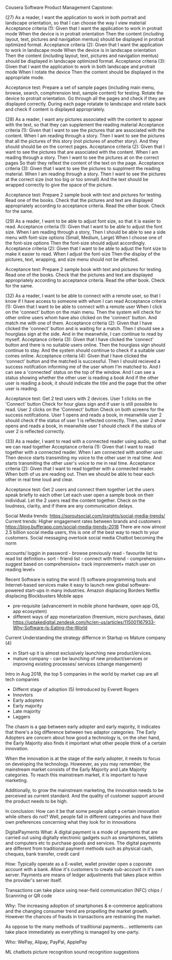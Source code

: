 Cousera Software Product Management Capstone:

(27) As a reader, I want the application to work in both portrait and landscape orientation, so that I can choose the way I view material
Acceptance criteria (1):
Given that I want the application to work in protrait mode
When the device is in protrait orientation
Then the content (including layout, text, pictures and navigation mentus) should be displayed in protrait optimized format.
Acceptance criteria (2):
Given that I want the application to work in landscape mode
When the device is in landscape orientation
Then the content (including layout, text, pictures and navigation mentus) should be displayed in landscape optimized format.
Acceptance criteria (3):
Given that I want the application to work in both landscape and protrait mode
When I rotate the device
Then the content should be displayed in the appropriate mode.

Acceptance test:
Prepare a set of sample pages (including main menu, browse, search, comphrension test, sample content) for testing.
Rotate the device to protrait orientation.
Go through all the pages and check if they are displayed correctly.
During each page rotatate to landscape and rotate back and check if content is displayed appropriately.


(28) As a reader, I want any pictures associated with the content to appear with the text, so that they can supplement the reading material
Acceptance criteria (1):
Given that I want to see the pictures that are associated with the content.
When I am reading through a story.
Then I want to see the pictures that all the pictures of this story (not pictures of another story).
And they should should be on the correct pages.
Acceptance criteria (2):
Given that I want to see the pictures that are associated with the content.
When I am reading through a story.
Then I want to see the pictures at on the correct pages
So thatr they reflext the content of the text on the page.
Acceptance criteria (3):
Given that I want to see the pictures to supplment the reading material.
When I am reading through a story.
Then I want to see the pictures at the correct size (not too big or too smnall)
And the text should be wrapped correctly to give the space of the picture.

Acceptance test:
Prepare 2 sample book with text and pictures for testing.
Read one of the books.
Check that the pictures and text are displayed appropriately according to acceptance criteria.
Read the other book.
Check for the same.


(29) As a reader, I want to be able to adjust font size, so that it is easier to read.
Acceptance criteria (1):
Given that I want to be able to adjust the font size.
When I am reading through a story,
Then I should be able to see a side menu with font-size options (Small, Medium, Large)
When I choose one of the font-size options
Then the font-size should adjust accordingly.
Acceptance criteria (2):
Given that I want to be able to adjust the font size to make it easier to read.
When I adjust the font-size
Then the display of the pictures, text, wrapping, and size menu should not be affected.

Acceptance test:
Prepare 2 sample book with text and pictures for testing.
Read one of the books.
Check that the pictures and text are displayed appropriately according to acceptance criteria.
Read the other book.
Check for the same.

(32) As a reader, I want to be able to connect with a remote user, so that I know if I have access to someone with whom I can read
Acceptance criteria (1):
Given that I want to be able to connect with a remote user
When I click on the 'connect' button on the main menu.
Then the system will check for other online users whom have also clicked on the 'connect' button.
And match me with one of them.
Acceptance criteria (2):
Given that I have clicked the 'connect' button and is waiting for a match.
Then I should see a hourglass sign at the side.
And in the meanwhile, I can continue to read by myself.
Acceptance criteria (3):
Given that I have clicked the 'connect' button and there is no suitable users online.
Then the hourglass sign should continue to stay.
And the system should continue to check if a suitable user comes online.
Acceptance criteria (4):
Given that I have clicked the 'connect' button and the matched is successful.
Then I should recieved a success notifcation informing me of the user whom I'm matched to.
And I can see a 'connected' status on the top of the window.
And I can see a status showing whether the other user is reading a book
And if the other user is reading a book, it should indicate the title and the page that the other user is reading.

Acceptance test:
Get 2 test users with 2 devices.
User 1 clicks on the 'Connect' button
Check for hour glass sign and if user is still possible to read.
User 2 clicks on the 'Connnect' button
Check on both screens for the success notifcations.
User 1 opens and reads a book, in meanwhile user 2 should check if the status of user 1 is reflected correctly.
Then, user 2 show opens and reads a book, in meanwhile user 1 should check if the status of user 2 is reflected correctly.

(33) As a reader, I want to read with a connected reader using audio, so that we can read together
Acceptance criteria (1):
Given that I want to read together with a connected reader.
When I am connected with another user.
Then device starts transmiting my voice to the other user in real time.
And starts transmiting the other user's voice to me in real time.
Acceptance criteria (2):
Given that I want to read together with a connected reader.
When both of us are reading out.
Then we should be able to hear each other in real time loud and clear.

Acceptance test:
Get 2 users and connect them together
Let the users speak briefly to each other
Let each user open a sample book on their individual.
Let the 2 users read the content together.
Check on the loudness, clarity, and if there are any communication delays.

Social Media trends:
https://sproutsocial.com/insights/social-media-trends/
Current trends: Higher engagement rates between brands and customers
https://blog.bufferapp.com/social-media-trends-2018
There are now almost 2.5 billion social media users, this is one of the best way to reach to your customers.
Social messaging overtook social media
Chatbot becoming the norm

accounts/ loggin in
password -
browse previously read -
favourite list
to read list
definition+
sort -
friend list -
connect with friend -
comprehension+
suggest based on comprehension+
track improvement+
match user on reading level+

Recent
Software is eating the word (1)
software programming tools and Internet-based services make it easy to launch new global software-powered start-ups in many industries.
Amazon displacing Borders
Netflix displacing Blockbusters
Mobile apps
- pre-requisite (advancement in mobile phone hardware, open app OS, app ecosystem)
- different ways of app monetarization (freemium, micro purchases, data)
https://uptakedigital.zendesk.com/hc/en-us/articles/115001167933-Why-Software-Is-Eating-the-World

Current
Understanding the strategy differnce in Startup vs Mature company (4)
- in Start-up it is almost exclusively launching new product/ervices. 
- mature company - can be launching of new product/services or improving existing processes/ services (change mangement)

Intro
in Aug 2018, the top 5 companies in the world by market cap are all tech companies

- Differnt stage of adoption (5)
Imtroduced by Everett Rogers
- Innovtors 
- Early adopters
- Early majority
- Late majority
- Laggers

The chasm is a gap between early adopter and early majority, it indicates that there's a big difference between two adaptor categories. 
The Early Adopters are concern about how good a technology is, on the oher hand, the Early Majority also finds it important what other people think of a certain innovation.

When the innovation is at the stage of the early adopter, it needs to focus on developing the technology. Howeever, as you may remember, the mainstream market consists of the Early Majority and Late Majority categories. To reach this mainstream market, it is important to have marketing.

Additionally, to grow the mainstream marketing, the innovation needs to be perceived as current standard. And the quality of customer support around the product needs to be high.

In conclusion: How can it be that some people adopt a certain innovation while others do not? Well, people fall in different categories and have their own preferences concerning what they look for in innovations

DigitalPayments
What:
A digital payment is a mode of payments that are carried out using digitally electronic gadgets such as smartphones, tablets and computers etc to purchase goods and services. 
The digital payments are different from traditional payment methods such as physical cash, cheques, bank transfer, credit card

How:
Typically operate as a E-wallet, wallet provider open a coporate account with a bank. Allow it's customers to create sub-account in it's own server. Payments are means of ledger adjustments that takes place within the provider's server itself.

Transactions can take place using near-field communication (NFC) chips / Scannring or QR code

Why:
The increasing adoption of smartphones & e-commerce applications and the changing consumer trend are propelling the market growth. However the chances of frauds in transactions are restraining the market.

As oppose to the many methods of traditional payments... settlements can take place immediately as everything is managed by one-party.

Who:
WePay, Alipay, PayPal, ApplePay

ML
chatbots
picture recognition
sound recognition
suggestions

